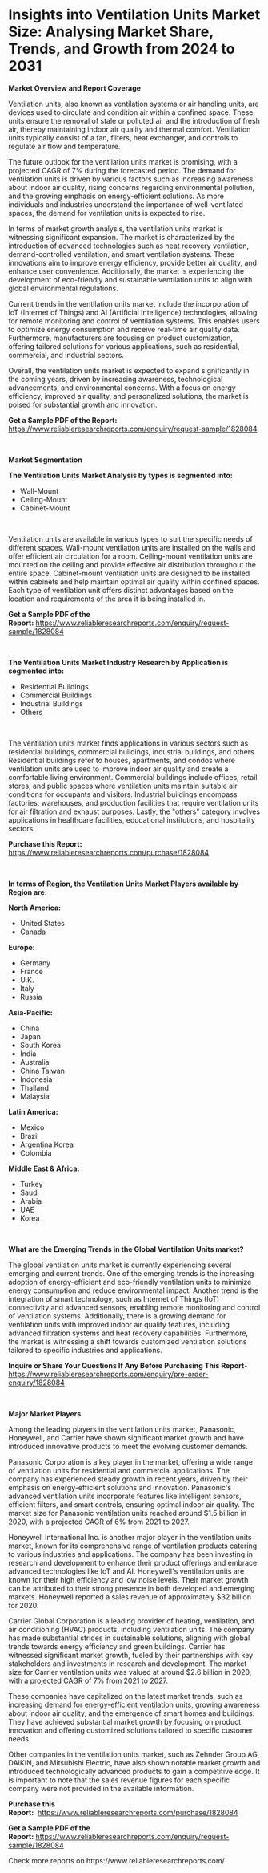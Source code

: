 <p><h1>Insights into Ventilation Units Market Size: Analysing Market Share, Trends, and Growth from 2024 to 2031</h1></p><p><strong>Market Overview and Report Coverage</strong></p>
<p><p>Ventilation units, also known as ventilation systems or air handling units, are devices used to circulate and condition air within a confined space. These units ensure the removal of stale or polluted air and the introduction of fresh air, thereby maintaining indoor air quality and thermal comfort. Ventilation units typically consist of a fan, filters, heat exchanger, and controls to regulate air flow and temperature.</p><p>The future outlook for the ventilation units market is promising, with a projected CAGR of 7% during the forecasted period. The demand for ventilation units is driven by various factors such as increasing awareness about indoor air quality, rising concerns regarding environmental pollution, and the growing emphasis on energy-efficient solutions. As more individuals and industries understand the importance of well-ventilated spaces, the demand for ventilation units is expected to rise.</p><p>In terms of market growth analysis, the ventilation units market is witnessing significant expansion. The market is characterized by the introduction of advanced technologies such as heat recovery ventilation, demand-controlled ventilation, and smart ventilation systems. These innovations aim to improve energy efficiency, provide better air quality, and enhance user convenience. Additionally, the market is experiencing the development of eco-friendly and sustainable ventilation units to align with global environmental regulations.</p><p>Current trends in the ventilation units market include the incorporation of IoT (Internet of Things) and AI (Artificial Intelligence) technologies, allowing for remote monitoring and control of ventilation systems. This enables users to optimize energy consumption and receive real-time air quality data. Furthermore, manufacturers are focusing on product customization, offering tailored solutions for various applications, such as residential, commercial, and industrial sectors.</p><p>Overall, the ventilation units market is expected to expand significantly in the coming years, driven by increasing awareness, technological advancements, and environmental concerns. With a focus on energy efficiency, improved air quality, and personalized solutions, the market is poised for substantial growth and innovation.</p></p>
<p><strong>Get a Sample PDF of the Report:</strong> <a href="https://www.reliableresearchreports.com/enquiry/request-sample/1828084">https://www.reliableresearchreports.com/enquiry/request-sample/1828084</a></p>
<p>&nbsp;</p>
<p><strong>Market Segmentation</strong></p>
<p><strong>The Ventilation Units Market Analysis by types is segmented into:</strong></p>
<p><ul><li>Wall-Mount</li><li>Ceiling-Mount</li><li>Cabinet-Mount</li></ul></p>
<p>&nbsp;</p>
<p><p>Ventilation units are available in various types to suit the specific needs of different spaces. Wall-mount ventilation units are installed on the walls and offer efficient air circulation for a room. Ceiling-mount ventilation units are mounted on the ceiling and provide effective air distribution throughout the entire space. Cabinet-mount ventilation units are designed to be installed within cabinets and help maintain optimal air quality within confined spaces. Each type of ventilation unit offers distinct advantages based on the location and requirements of the area it is being installed in.</p></p>
<p><strong>Get a Sample PDF of the Report:</strong>&nbsp;<a href="https://www.reliableresearchreports.com/enquiry/request-sample/1828084">https://www.reliableresearchreports.com/enquiry/request-sample/1828084</a></p>
<p>&nbsp;</p>
<p><strong>The Ventilation Units Market Industry Research by Application is segmented into:</strong></p>
<p><ul><li>Residential Buildings</li><li>Commercial Buildings</li><li>Industrial Buildings</li><li>Others</li></ul></p>
<p>&nbsp;</p>
<p><p>The ventilation units market finds applications in various sectors such as residential buildings, commercial buildings, industrial buildings, and others. Residential buildings refer to houses, apartments, and condos where ventilation units are used to improve indoor air quality and create a comfortable living environment. Commercial buildings include offices, retail stores, and public spaces where ventilation units maintain suitable air conditions for occupants and visitors. Industrial buildings encompass factories, warehouses, and production facilities that require ventilation units for air filtration and exhaust purposes. Lastly, the "others" category involves applications in healthcare facilities, educational institutions, and hospitality sectors.</p></p>
<p><strong>Purchase this Report:</strong>&nbsp; <a href="https://www.reliableresearchreports.com/purchase/1828084">https://www.reliableresearchreports.com/purchase/1828084</a></p>
<p>&nbsp;</p>
<p><strong>In terms of Region, the Ventilation Units Market Players available by Region are:</strong></p>
<p>
    <p> <strong> North America: </strong>
        <ul>
            <li>United States</li>
            <li>Canada</li>
        </ul>
        </p> 
    <p> <strong> Europe: </strong>
        <ul>
            <li>Germany</li>
            <li>France</li>
            <li>U.K.</li>
            <li>Italy</li>
            <li>Russia</li>
        </ul>
        </p> 
    <p> <strong> Asia-Pacific: </strong>
        <ul>
            <li>China</li>
            <li>Japan</li>
            <li>South Korea</li>
            <li>India</li>
            <li>Australia</li>
            <li>China Taiwan</li>
            <li>Indonesia</li>
            <li>Thailand</li>
            <li>Malaysia</li>
        </ul>
        </p> 
    <p> <strong> Latin America: </strong>
        <ul>
            <li>Mexico</li>
            <li>Brazil</li>
            <li>Argentina Korea</li>
            <li>Colombia</li>
        </ul>
        </p> 
    <p> <strong> Middle East & Africa: </strong>
        <ul>
            <li>Turkey</li>
            <li>Saudi</li>
            <li>Arabia</li>
            <li>UAE</li>
            <li>Korea</li>
        </ul>
    </p>
    </p>
<p>&nbsp;</p>
<p><strong>What are the Emerging Trends in the Global Ventilation Units market?</strong></p>
<p><p>The global ventilation units market is currently experiencing several emerging and current trends. One of the emerging trends is the increasing adoption of energy-efficient and eco-friendly ventilation units to minimize energy consumption and reduce environmental impact. Another trend is the integration of smart technology, such as Internet of Things (IoT) connectivity and advanced sensors, enabling remote monitoring and control of ventilation systems. Additionally, there is a growing demand for ventilation units with improved indoor air quality features, including advanced filtration systems and heat recovery capabilities. Furthermore, the market is witnessing a shift towards customized ventilation solutions tailored to specific industries and applications.</p></p>
<p><strong>Inquire or Share Your Questions If Any Before Purchasing This Report</strong>- <a href="https://www.reliableresearchreports.com/enquiry/pre-order-enquiry/1828084">https://www.reliableresearchreports.com/enquiry/pre-order-enquiry/1828084</a></p>
<p>&nbsp;</p>
<p><strong>Major Market Players</strong></p>
<p><p>Among the leading players in the ventilation units market, Panasonic, Honeywell, and Carrier have shown significant market growth and have introduced innovative products to meet the evolving customer demands.</p><p>Panasonic Corporation is a key player in the market, offering a wide range of ventilation units for residential and commercial applications. The company has experienced steady growth in recent years, driven by their emphasis on energy-efficient solutions and innovation. Panasonic's advanced ventilation units incorporate features like intelligent sensors, efficient filters, and smart controls, ensuring optimal indoor air quality. The market size for Panasonic ventilation units reached around $1.5 billion in 2020, with a projected CAGR of 6% from 2021 to 2027.</p><p>Honeywell International Inc. is another major player in the ventilation units market, known for its comprehensive range of ventilation products catering to various industries and applications. The company has been investing in research and development to enhance their product offerings and embrace advanced technologies like IoT and AI. Honeywell's ventilation units are known for their high efficiency and low noise levels. Their market growth can be attributed to their strong presence in both developed and emerging markets. Honeywell reported a sales revenue of approximately $32 billion for 2020.</p><p>Carrier Global Corporation is a leading provider of heating, ventilation, and air conditioning (HVAC) products, including ventilation units. The company has made substantial strides in sustainable solutions, aligning with global trends towards energy efficiency and green buildings. Carrier has witnessed significant market growth, fueled by their partnerships with key stakeholders and investments in research and development. The market size for Carrier ventilation units was valued at around $2.6 billion in 2020, with a projected CAGR of 7% from 2021 to 2027.</p><p>These companies have capitalized on the latest market trends, such as increasing demand for energy-efficient ventilation units, growing awareness about indoor air quality, and the emergence of smart homes and buildings. They have achieved substantial market growth by focusing on product innovation and offering customized solutions tailored to specific customer needs.</p><p>Other companies in the ventilation units market, such as Zehnder Group AG, DAIKIN, and Mitsubishi Electric, have also shown notable market growth and introduced technologically advanced products to gain a competitive edge. It is important to note that the sales revenue figures for each specific company were not provided in the available information.</p></p>
<p><strong>Purchase this Report:</strong>&nbsp;&nbsp;<a href="https://www.reliableresearchreports.com/purchase/1828084">https://www.reliableresearchreports.com/purchase/1828084</a></p>
<p></p>
<p><strong>Get a Sample PDF of the Report:</strong>&nbsp;<a href="https://www.reliableresearchreports.com/enquiry/request-sample/1828084">https://www.reliableresearchreports.com/enquiry/request-sample/1828084</a></p>
<p>Check more reports on https://www.reliableresearchreports.com/</p>